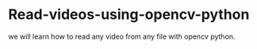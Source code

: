 # Read-videos-using-opencv-python
we will learn how to read any video from any file with opencv python.
